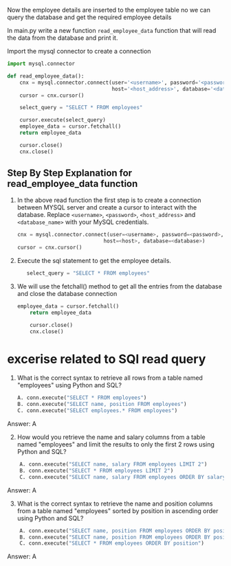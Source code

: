 
Now the employee details are inserted to the employee table no we can query the database and get the required employee details

In main.py write a new function `read_employee_data` function that will read the data from the database and print it.

Import the mysql connector to create a connection 

```python 
import mysql.connector

def read_employee_data():
    cnx = mysql.connector.connect(user='<username>', password='<password>',
                                  host='<host_address>', database='<database_name>')
    cursor = cnx.cursor()

    select_query = "SELECT * FROM employees"

    cursor.execute(select_query)
    employee_data = cursor.fetchall()
    return employee_data

    cursor.close()
    cnx.close()
```
## Step By Step Explanation for read_employee_data function

1. In the above read function the first step is to create a connection between MYSQL server and create a cursor to interact with the database.
Replace `<username>`, `<password>`, `<host_address>` and  `<database_name>` with your MySQL credentials. 

    ```python
    cnx = mysql.connector.connect(user=<username>, password=<password>,
                                host=<host>, database=<database>)
    cursor = cnx.cursor()
    ```
2. Execute the sql statement to get the employee details.
    ```python
       select_query = "SELECT * FROM employees"
    ```
3. We will use the fetchall() method to get all the entries from the database and close the database connection
    ```python
    employee_data = cursor.fetchall()
        return employee_data

        cursor.close()
        cnx.close()
    ```

# excerise related to SQl read query

<THBREAK>

1. What is the correct syntax to retrieve all rows from a table named "employees" using Python and SQL?

    ```python
    A. conn.execute("SELECT * FROM employees")
    B. conn.execute("SELECT name, position FROM employees")
    C. conn.execute("SELECT employees.* FROM employees")
    ```
<THBREAK>

Answer: A

<THBREAK>

2. How would you retrieve the name and salary columns from a table named "employees" and limit the results to only the first 2 rows using Python and SQL?

```python
    A. conn.execute("SELECT name, salary FROM employees LIMIT 2")
    B. conn.execute("SELECT * FROM employees LIMIT 2")
    C. conn.execute("SELECT name, salary FROM employees ORDER BY salary LIMIT 2")
```

<THBREAK>

Answer: A

<THBREAK>

3. What is the correct syntax to retrieve the name and position columns from a table named "employees" sorted by position in ascending order using Python and SQL?
```python
    A. conn.execute("SELECT name, position FROM employees ORDER BY position")
    B. conn.execute("SELECT name, position FROM employees ORDER BY position DESC")
    C. conn.execute("SELECT * FROM employees ORDER BY position")
```

<THBREAK>

Answer: A
